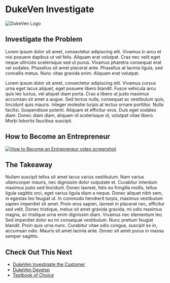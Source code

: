 # DukeVen Investigate

![DukeVen Logo](https://duke.box.com/shared/static/9hr30w4w6v7lhd69zbznqisdk9pu7h83.png)
## Investigate the Problem

Lorem ipsum dolor sit amet, consectetur adipiscing elit. Vivamus in arcu et nisi posuere dapibus ut vel felis. Aliquam erat volutpat. Cras nec velit eget neque ultricies scelerisque sed ut purus. Vivamus pharetra consequat erat vel sodales. Phasellus sit amet placerat ante. Phasellus at lacinia ligula, sed convallis metus. Nunc vitae gravida enim. Aliquam erat volutpat.

Lorem ipsum dolor sit amet, consectetur adipiscing elit. Vivamus cursus urna eget lacus aliquet, eget posuere libero blandit. Fusce vehicula arcu quis leo luctus, vel aliquet diam porta. Cras a libero ut justo maximus accumsan sit amet a augue. Sed lectus nulla, consequat ac vestibulum quis, tincidunt quis mauris. Integer molestie turpis at lectus ornare porttitor. Nulla facilisi. Suspendisse potenti. Aliquam et efficitur eros. Duis eget sodales diam. Donec diam diam, aliquam id scelerisque id, volutpat vitae libero. Morbi lobortis faucibus suscipit.

## How to Become an Entrepreneur
[![How to Become an Entrepreneur video screenshot](https://duke.box.com/shared/static/q9sydnx0g1cb7edkkog1vvqs1zhay8jd.png)](https://youtu.be/3YV-tWENu9k)

## The Takeaway

Nullam suscipit tellus sit amet lacus varius vestibulum. Nam varius ullamcorper mauris, nec dignissim dolor vulputate et. Curabitur interdum maximus justo sed tincidunt. Donec laoreet, felis eu fringilla mollis, tellus ligula sagittis orci, eget varius ligula diam a neque. Donec aliquet nibh sem, in egestas leo feugiat ut. In commodo hendrerit turpis, maximus vestibulum sapien imperdiet sit amet. Proin eros sapien, laoreet in placerat nec, efficitur sed velit. Donec tristique, metus sit amet gravida gravida, mi odio maximus magna, ac tristique urna enim dignissim diam. Vivamus nec elementum leo. Sed imperdiet dolor eu mi consequat vestibulum. Nunc pretium feugiat blandit. Proin quis urna nunc. Curabitur vitae odio congue, suscipit ex in, accumsan odio. Mauris sit amet lacinia ante. Donec sit amet purus in massa semper sagittis.

## Check Out This Next

* [DukeVen Investigate the Customer](https://www.google.com)
* [DukeVen Develop](https://www.google.com)
* [Textbook of Choice](https://www.google.com)

